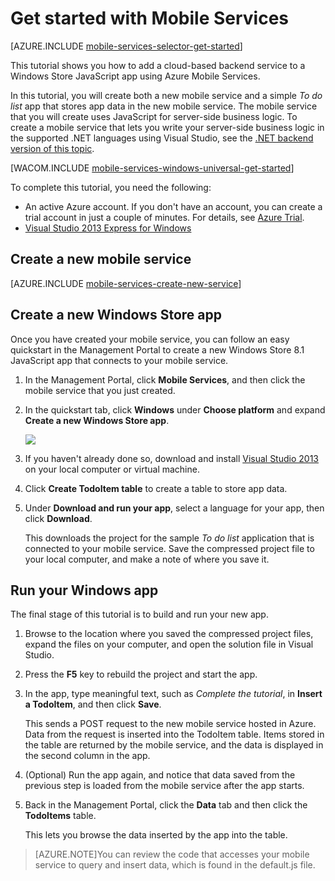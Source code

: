<properties
	pageTitle="Get Started with Mobile Services for Windows Store JavaScript apps | Azure Mobile Services"
	description="Follow this tutorial to get started using Azure Mobile Services for Windows Store development in JavaScript."
	services="mobile-services"
	documentationCenter="windows"
	authors="ggailey777"
	manager="dwrede"
	editor=""/>

<tags
	ms.service="mobile-services"
	ms.date="10/06/2015"
	wacn.date=""/>

# Get started with Mobile Services

[AZURE.INCLUDE [mobile-services-selector-get-started](../includes/mobile-services-selector-get-started.md)]

This tutorial shows you how to add a cloud-based backend service to a Windows Store JavaScript app using Azure Mobile Services.

In this tutorial, you will create both a new mobile service and a simple *To do list* app that stores app data in the new mobile service. The mobile service that you will create uses JavaScript for server-side business logic. To create a mobile service that lets you write your server-side business logic in the supported .NET languages using Visual Studio, see the [.NET backend version of this topic](/documentation/articles/mobile-services-dotnet-backend-windows-store-dotnet-get-started).

[WACOM.INCLUDE [mobile-services-windows-universal-get-started](../includes/mobile-services-windows-universal-get-started.md)]

To complete this tutorial, you need the following:

* An active Azure account. If you don't have an account, you can create a trial account in just a couple of minutes. For details, see [Azure Trial](http://www.windowsazure.cn/zh-cn/pricing/1rmb-trial/?WT.mc_id=A0E0E5C02&amp;returnurl=http%3A%2F%2Fwww.windowsazure.cn%2Fzh-cn%2Fdocumentation%2Farticles%2Fmobile-services-javascript-backend-windows-store-javascript-get-started%2F).
* [Visual Studio 2013 Express for Windows]

## Create a new mobile service

[AZURE.INCLUDE [mobile-services-create-new-service](../includes/mobile-services-create-new-service.md)]

## Create a new Windows Store app

Once you have created your mobile service, you can follow an easy quickstart in the Management Portal to create a new Windows Store 8.1 JavaScript app that connects to your mobile service.

1.  In the Management Portal, click **Mobile Services**, and then click the mobile service that you just created.

   
2. In the quickstart tab, click **Windows** under **Choose platform** and expand **Create a new Windows Store app**.

   	![](./media/mobile-services-javascript-backend-windows-store-javascript-get-started/mobile-portal-quickstart.png)

3. If you haven't already done so, download and install [Visual Studio 2013][Visual Studio 2013 Express for Windows] on your local computer or virtual machine.

4. Click **Create TodoItem table** to create a table to store app data.

5. Under **Download and run your app**, select a language for your app, then click **Download**.

  	This downloads the project for the sample *To do list* application that is connected to your mobile service. Save the compressed project file to your local computer, and make a note of where you save it.

## Run your Windows app

The final stage of this tutorial is to build and run your new app.

1. Browse to the location where you saved the compressed project files, expand the files on your computer, and open the solution file in Visual Studio.

2. Press the **F5** key to rebuild the project and start the app.

3. In the app, type meaningful text, such as *Complete the tutorial*, in **Insert a TodoItem**, and then click **Save**.

   	This sends a POST request to the new mobile service hosted in Azure. Data from the request is inserted into the TodoItem table. Items stored in the table are returned by the mobile service, and the data is displayed in the second column in the app.

4. (Optional) Run the app again, and notice that data saved from the previous step is loaded from the mobile service after the app starts.
 
5. Back in the Management Portal, click the **Data** tab and then click the **TodoItems** table.

   	This lets you browse the data inserted by the app into the table.

>[AZURE.NOTE]You can review the code that accesses your mobile service to query and insert data, which is found in the default.js file.

<!-- Anchors. -->
[Getting started with Mobile Services]:#getting-started
[Create a new mobile service]:#create-new-service
[Define the mobile service instance]:#define-mobile-service-instance
[Next Steps]:#next-steps

<!-- Images. -->

<!-- URLs. -->
[Get started with data]: /documentation/articles/mobile-services-javascript-backend-windows-universal-javascript-get-started-data
[Get started with authentication]: /documentation/articles/mobile-services-windows-store-javascript-get-started-users
[Get started with push notifications]: /documentation/articles/mobile-services-javascript-backend-windows-store-javascript-get-started-push
[Visual Studio 2013 Express for Windows]: https://www.visualstudio.com/downloads/download-visual-studio-vs
[Mobile Services SDK]: http://go.microsoft.com/fwlink/?LinkId=257545
[Management Portal]: https://manage.windowsazure.cn/
